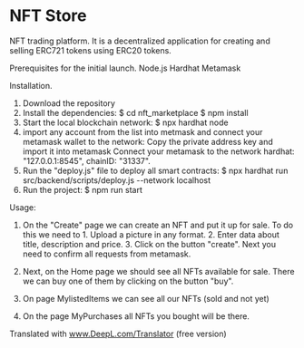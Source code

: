 # NFT Store
NFT trading platform.
It is a decentralized application for creating and selling ERC721 tokens using ERC20 tokens. 

Prerequisites for the initial launch.
Node.js
Hardhat
Metamask

Installation.
1. Download the repository
2. Install the dependencies:
$ cd nft_marketplace
$ npm install
3. Start the local blockchain network:
$ npx hardhat node
4. import any account from the list into metmask and connect your metamask wallet to the network:
Copy the private address key and import it into metamask
Connect your metamask to the network hardhat: "127.0.0.1:8545", chainID: "31337".
5. Run the "deploy.js" file to deploy all smart contracts:
$ npx hardhat run src/backend/scripts/deploy.js --network localhost
6. Run the project:
$ npm run start

Usage:
1. On the "Create" page we can create an NFT and put it up for sale. To do this we need to 1. Upload a picture in any format. 2. Enter data about title, description and price. 3. Click on the button "create". Next you need to confirm all requests from metamask.

2. Next, on the Home page we should see all NFTs available for sale. There we can buy one of them by clicking on the button "buy". 

3. On page MylistedItems we can see all our NFTs (sold and not yet)

4. On the page MyPurchases all NFTs you bought will be there.




Translated with www.DeepL.com/Translator (free version)
